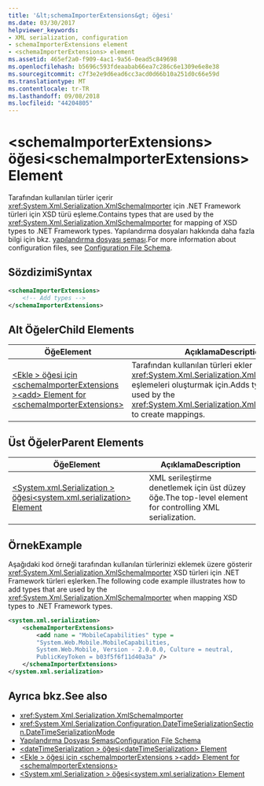 ```yaml
---
title: '&lt;schemaImporterExtensions&gt; öğesi'
ms.date: 03/30/2017
helpviewer_keywords:
- XML serialization, configuration
- schemaImporterExtensions element
- <schemaImporterExtensions> element
ms.assetid: 465ef2a0-f909-4ac1-9a56-0ead5c849698
ms.openlocfilehash: b5696c593fdeaabab66ea7c286c6e1309e6e8e38
ms.sourcegitcommit: c7f3e2e9d6ead6cc3acd0d66b10a251d0c66e59d
ms.translationtype: MT
ms.contentlocale: tr-TR
ms.lasthandoff: 09/08/2018
ms.locfileid: "44204805"
---
```

# <a name="ltschemaimporterextensionsgt-element"></a><span data-ttu-id="e3fc5-102">&lt;schemaImporterExtensions&gt; öğesi</span><span class="sxs-lookup"><span data-stu-id="e3fc5-102">&lt;schemaImporterExtensions&gt; Element</span></span>
<span data-ttu-id="e3fc5-103">Tarafından kullanılan türler içerir <xref:System.Xml.Serialization.XmlSchemaImporter> için .NET Framework türleri için XSD türü eşleme.</span><span class="sxs-lookup"><span data-stu-id="e3fc5-103">Contains types that are used by the <xref:System.Xml.Serialization.XmlSchemaImporter> for mapping of XSD types to .NET Framework types.</span></span> <span data-ttu-id="e3fc5-104">Yapılandırma dosyaları hakkında daha fazla bilgi için bkz. [yapılandırma dosyası şeması](../../../docs/framework/configure-apps/file-schema/index.md).</span><span class="sxs-lookup"><span data-stu-id="e3fc5-104">For more information about configuration files, see [Configuration File Schema](../../../docs/framework/configure-apps/file-schema/index.md).</span></span>  
  
## <a name="syntax"></a><span data-ttu-id="e3fc5-105">Sözdizimi</span><span class="sxs-lookup"><span data-stu-id="e3fc5-105">Syntax</span></span>  
  
```xml  
<schemaImporterExtensions>  
    <!-- Add types -->  
</schemaImporterExtensions>  
```  
  
## <a name="child-elements"></a><span data-ttu-id="e3fc5-106">Alt Öğeler</span><span class="sxs-lookup"><span data-stu-id="e3fc5-106">Child Elements</span></span>  
  
|<span data-ttu-id="e3fc5-107">Öğe</span><span class="sxs-lookup"><span data-stu-id="e3fc5-107">Element</span></span>|<span data-ttu-id="e3fc5-108">Açıklama</span><span class="sxs-lookup"><span data-stu-id="e3fc5-108">Description</span></span>|  
|-------------|-----------------|  
|[<span data-ttu-id="e3fc5-109">\<Ekle > öğesi için \<schemaImporterExtensions ></span><span class="sxs-lookup"><span data-stu-id="e3fc5-109">\<add> Element for \<schemaImporterExtensions></span></span>](../../../docs/standard/serialization/add-element-for-schemaimporterextensions.md)|<span data-ttu-id="e3fc5-110">Tarafından kullanılan türleri ekler <xref:System.Xml.Serialization.XmlSchemaImporter> eşlemeleri oluşturmak için.</span><span class="sxs-lookup"><span data-stu-id="e3fc5-110">Adds types that are used by the <xref:System.Xml.Serialization.XmlSchemaImporter> to create mappings.</span></span>|  
  
## <a name="parent-elements"></a><span data-ttu-id="e3fc5-111">Üst Öğeler</span><span class="sxs-lookup"><span data-stu-id="e3fc5-111">Parent Elements</span></span>  
  
|<span data-ttu-id="e3fc5-112">Öğe</span><span class="sxs-lookup"><span data-stu-id="e3fc5-112">Element</span></span>|<span data-ttu-id="e3fc5-113">Açıklama</span><span class="sxs-lookup"><span data-stu-id="e3fc5-113">Description</span></span>|  
|-------------|-----------------|  
|[<span data-ttu-id="e3fc5-114">\<System.xml.Serialization > öğesi</span><span class="sxs-lookup"><span data-stu-id="e3fc5-114">\<system.xml.serialization> Element</span></span>](../../../docs/standard/serialization/system-xml-serialization-element.md)|<span data-ttu-id="e3fc5-115">XML serileştirme denetlemek için üst düzey öğe.</span><span class="sxs-lookup"><span data-stu-id="e3fc5-115">The top-level element for controlling XML serialization.</span></span>|  
  
## <a name="example"></a><span data-ttu-id="e3fc5-116">Örnek</span><span class="sxs-lookup"><span data-stu-id="e3fc5-116">Example</span></span>  
 <span data-ttu-id="e3fc5-117">Aşağıdaki kod örneği tarafından kullanılan türlerinizi eklemek üzere gösterir <xref:System.Xml.Serialization.XmlSchemaImporter> XSD türleri için .NET Framework türleri eşlerken.</span><span class="sxs-lookup"><span data-stu-id="e3fc5-117">The following code example illustrates how to add types that are used by the <xref:System.Xml.Serialization.XmlSchemaImporter> when mapping XSD types to .NET Framework types.</span></span>  
  
```xml  
<system.xml.serialization>  
    <schemaImporterExtensions>  
        <add name = "MobileCapabilities" type =   
        "System.Web.Mobile.MobileCapabilities,   
        System.Web.Mobile, Version - 2.0.0.0, Culture = neutral,   
        PublicKeyToken = b03f5f6f11d40a3a" />  
    </schemaImporterExtensions>  
</system.xml.serialization>  
```  
  
## <a name="see-also"></a><span data-ttu-id="e3fc5-118">Ayrıca bkz.</span><span class="sxs-lookup"><span data-stu-id="e3fc5-118">See also</span></span>

- <xref:System.Xml.Serialization.XmlSchemaImporter>  
- <xref:System.Xml.Serialization.Configuration.DateTimeSerializationSection.DateTimeSerializationMode>  
- [<span data-ttu-id="e3fc5-119">Yapılandırma Dosyası Şeması</span><span class="sxs-lookup"><span data-stu-id="e3fc5-119">Configuration File Schema</span></span>](../../../docs/framework/configure-apps/file-schema/index.md)  
- [<span data-ttu-id="e3fc5-120">\<dateTimeSerialization > öğesi</span><span class="sxs-lookup"><span data-stu-id="e3fc5-120">\<dateTimeSerialization> Element</span></span>](../../../docs/standard/serialization/datetimeserialization-element.md)  
- [<span data-ttu-id="e3fc5-121">\<Ekle > öğesi için \<schemaImporterExtensions ></span><span class="sxs-lookup"><span data-stu-id="e3fc5-121">\<add> Element for \<schemaImporterExtensions></span></span>](../../../docs/standard/serialization/add-element-for-schemaimporterextensions.md)  
- [<span data-ttu-id="e3fc5-122">\<System.xml.Serialization > öğesi</span><span class="sxs-lookup"><span data-stu-id="e3fc5-122">\<system.xml.serialization> Element</span></span>](../../../docs/standard/serialization/system-xml-serialization-element.md)
